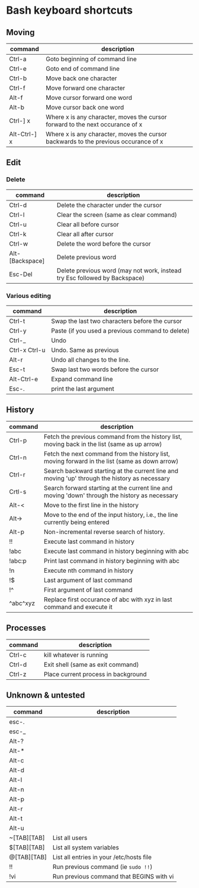 Bash keyboard shortcuts
====

## Moving

| command      | description                                                                         |
|--------------|-------------------------------------------------------------------------------------|
| Ctrl-a       | Goto beginning of command line                                                      |
| Ctrl-e       | Goto end of command line                                                            |
| Ctrl-b       | Move back one character                                                             |
| Ctrl-f       | Move forward one character                                                          |
| Alt-f        | Move cursor forward one word                                                        |
| Alt-b        | Move cursor back one word                                                           |
| Ctrl-] x     | Where x is any character, moves the cursor forward to the next occurance of x       |
| Alt-Ctrl-] x | Where x is any character, moves the cursor backwards to the previous occurance of x |


## Edit
### Delete
| command           | description                                                                |
|-------------------|----------------------------------------------------------------------------|
| Ctrl-d            | Delete the character under the cursor                                      |
| Ctrl-l            | Clear the screen (same as clear command)                                   |
| Ctrl-u            | Clear all before cursor                                                    |
| Ctrl-k            | Clear all after cursor                                                     |
| Ctrl-w            | Delete the word before the cursor                                          |
| Alt-[Backspace]   | Delete previous word                                                       |
| Esc-Del           | Delete previous word (may not work, instead try Esc followed by Backspace) |

### Various editing
| command           | description                                      |
|-------------------|--------------------------------------------------|
| Ctrl-t            | Swap the last two characters before the cursor   |
| Ctrl-y            | Paste (if you used a previous command to delete) |
| Ctrl-_            | Undo                                             |
| Ctrl-x Ctrl-u     | Undo. Same as previous                           |
| Alt-r             | Undo all changes to the line.                    |
| Esc-t             | Swap last two words before the cursor            |
| Alt-Ctrl-e        | Expand command line                              |
| Esc-.             | print the last argument                          |

## History
| command           | description                                                                                    |
|-------------------|------------------------------------------------------------------------------------------------|
| Ctrl-p            | Fetch the previous command from the history list, moving back in the list (same as up arrow)   |
| Ctrl-n            | Fetch the next command from the history list, moving forward in the list (same as down arrow)  |
| Ctrl-r            | Search backward starting at the current line and moving 'up' through the history as necessary  |
| Crtl-s            | Search forward starting at the current line and moving 'down' through the history as necessary |
| Alt-<             | Move to the first line in the history                                                          |
| Alt->             | Move to the end of the input history, i.e., the line currently being entered                   |
| Alt-p             | Non-incremental reverse search of history.                                                     |
| !!                | Execute last command in history                                                                |
| !abc              | Execute last command in history beginning with abc                                             |
| !abc:p            | Print last command in history beginning with abc                                               |
| !n                | Execute nth command in history                                                                 |
| !$                | Last argument of last command                                                                  |
| !^                | First argument of last command                                                                 |
| ^abc^xyz          | Replace first occurance of abc with xyz in last command and execute it                         |
 
## Processes
| command           | description                                   |
|-------------------|-----------------------------------------------|
| Ctrl-c            | kill whatever is running                      |
| Ctrl-d            | Exit shell (same as exit command)             |
| Ctrl-z            | Place current process in background           |

## Unknown & untested
| command           | description                                   |
|-------------------|-----------------------------------------------|
| esc-.           | |
| esc-_           | |
| Alt-?           | |
| Alt-\*          | |
| Alt-c           | |
| Alt-d           | |
| Alt-l           | |
| Alt-n           | |
| Alt-p           | |
| Alt-r           | |
| Alt-t           | |
| Alt-u           | |
| ~[TAB][TAB]       | List all users |
| $[TAB][TAB]       | List all system variables |
| @[TAB][TAB]       | List all entries in your /etc/hosts file |
| !!                | Run previous command (ie `sudo !!`) |
| !vi               | Run previous command that BEGINS with vi |
